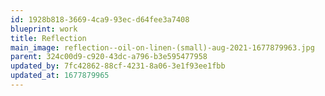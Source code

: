```yaml
---
id: 1928b818-3669-4ca9-93ec-d64fee3a7408
blueprint: work
title: Reflection
main_image: reflection--oil-on-linen-(small)-aug-2021-1677879963.jpg
parent: 324c00d9-c920-43dc-a796-b3e595477958
updated_by: 7fc42862-88cf-4231-8a06-3e1f93ee1fbb
updated_at: 1677879965
---
```

